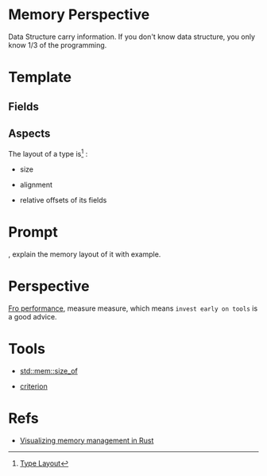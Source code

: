 # Memory Perspective
Data Structure carry information.
If you don't know data structure, you only know 1/3 of the programming.
# Template
## Fields
## Aspects
The layout of a type is[^1] :

- size

- alignment

- relative offsets of its fields


# Prompt
, explain the memory layout of it with example.

# Perspective
[Fro performance](https://www.reddit.com/r/rust/comments/1jy3h80/how_do_you_think_about_rusts_memory_model/), measure measure, which means `invest early on tools` is a good advice.




# Tools
- [std::mem::size_of](https://doc.rust-lang.org/std/mem/fn.size_of.html)

- [criterion](../tools/criterion.md)

# Refs
- [Visualizing memory management in Rust](https://deepu.tech/memory-management-in-rust/)

[^1]: [Type Layout](https://doc.rust-lang.org/reference/type-layout.html)

[^2]: [How do you think about Rust’s memory model?](https://www.reddit.com/r/rust/comments/1jy3h80/how_do_you_think_about_rusts_memory_model/)
